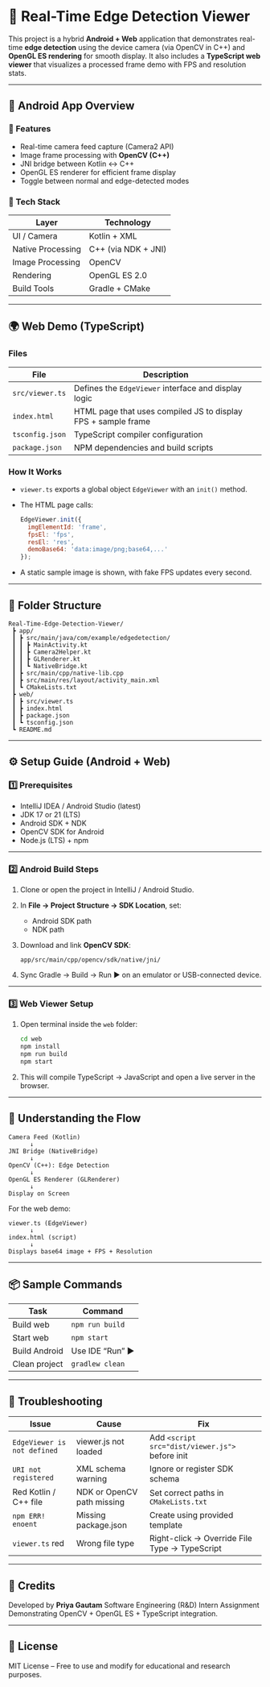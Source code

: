 # 🧠 Real-Time Edge Detection Viewer

This project is a hybrid **Android + Web** application that demonstrates real-time **edge detection** using the device camera (via OpenCV in C++) and **OpenGL ES rendering** for smooth display.
It also includes a **TypeScript web viewer** that visualizes a processed frame demo with FPS and resolution stats.

---

## 📱 Android App Overview

### 🔧 Features

* Real-time camera feed capture (Camera2 API)
* Image frame processing with **OpenCV (C++)**
* JNI bridge between Kotlin ↔ C++
* OpenGL ES renderer for efficient frame display
* Toggle between normal and edge-detected modes

### 🧩 Tech Stack

| Layer             | Technology          |
| ----------------- | ------------------- |
| UI / Camera       | Kotlin + XML        |
| Native Processing | C++ (via NDK + JNI) |
| Image Processing  | OpenCV              |
| Rendering         | OpenGL ES 2.0       |
| Build Tools       | Gradle + CMake      |

---

## 🌍 Web Demo (TypeScript)

### Files

| File            | Description                                                   |
| --------------- | ------------------------------------------------------------- |
| `src/viewer.ts` | Defines the `EdgeViewer` interface and display logic          |
| `index.html`    | HTML page that uses compiled JS to display FPS + sample frame |
| `tsconfig.json` | TypeScript compiler configuration                             |
| `package.json`  | NPM dependencies and build scripts                            |

### How It Works

* `viewer.ts` exports a global object `EdgeViewer` with an `init()` method.
* The HTML page calls:

  ```js
  EdgeViewer.init({
    imgElementId: 'frame',
    fpsEl: 'fps',
    resEl: 'res',
    demoBase64: 'data:image/png;base64,...'
  });
  ```
* A static sample image is shown, with fake FPS updates every second.

---

## 🧱 Folder Structure

```
Real-Time-Edge-Detection-Viewer/
 ┣ app/
 ┃ ┣ src/main/java/com/example/edgedetection/
 ┃ ┃ ┣ MainActivity.kt
 ┃ ┃ ┣ Camera2Helper.kt
 ┃ ┃ ┣ GLRenderer.kt
 ┃ ┃ ┗ NativeBridge.kt
 ┃ ┣ src/main/cpp/native-lib.cpp
 ┃ ┣ src/main/res/layout/activity_main.xml
 ┃ ┗ CMakeLists.txt
 ┣ web/
 ┃ ┣ src/viewer.ts
 ┃ ┣ index.html
 ┃ ┣ package.json
 ┃ ┗ tsconfig.json
 ┗ README.md
```

---

## ⚙️ Setup Guide (Android + Web)

### 1️⃣ Prerequisites

* IntelliJ IDEA / Android Studio (latest)
* JDK 17 or 21 (LTS)
* Android SDK + NDK
* OpenCV SDK for Android
* Node.js (LTS) + npm

---

### 2️⃣ Android Build Steps

1. Clone or open the project in IntelliJ / Android Studio.
2. In **File → Project Structure → SDK Location**, set:

    * Android SDK path
    * NDK path
3. Download and link **OpenCV SDK**:

   ```
   app/src/main/cpp/opencv/sdk/native/jni/
   ```
4. Sync Gradle → Build → Run ▶️ on an emulator or USB-connected device.

---

### 3️⃣ Web Viewer Setup

1. Open terminal inside the `web` folder:

   ```bash
   cd web
   npm install
   npm run build
   npm start
   ```
2. This will compile TypeScript → JavaScript and open a live server in the browser.

---

## 🧠 Understanding the Flow

```
Camera Feed (Kotlin)
      ↓
JNI Bridge (NativeBridge)
      ↓
OpenCV (C++): Edge Detection
      ↓
OpenGL ES Renderer (GLRenderer)
      ↓
Display on Screen
```

For the web demo:

```
viewer.ts (EdgeViewer)
      ↓
index.html (script)
      ↓
Displays base64 image + FPS + Resolution
```

---

## 📦 Sample Commands

| Task          | Command          |
| ------------- | ---------------- |
| Build web     | `npm run build`  |
| Start web     | `npm start`      |
| Build Android | Use IDE “Run” ▶️ |
| Clean project | `gradlew clean`  |

---

## 🧰 Troubleshooting

| Issue                       | Cause                      | Fix                                             |
| --------------------------- | -------------------------- | ----------------------------------------------- |
| `EdgeViewer is not defined` | viewer.js not loaded       | Add `<script src="dist/viewer.js">` before init |
| `URI not registered`        | XML schema warning         | Ignore or register SDK schema                   |
| Red Kotlin / C++ file       | NDK or OpenCV path missing | Set correct paths in `CMakeLists.txt`           |
| `npm ERR! enoent`           | Missing package.json       | Create using provided template                  |
| `viewer.ts` red             | Wrong file type            | Right-click → Override File Type → TypeScript   |

---

## 🏁 Credits

Developed by **Priya Gautam**
Software Engineering (R&D) Intern Assignment
Demonstrating OpenCV + OpenGL ES + TypeScript integration.

---

## 📜 License

MIT License – Free to use and modify for educational and research purposes.

